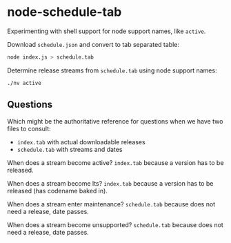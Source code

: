 # node-schedule-tab

Experimenting with shell support for node support names, like `active`.

Download `schedule.json` and convert to tab separated table:

```sh
node index.js > schedule.tab
```

Determine release streams from `schedule.tab` using node support names:

```sh
./nv active
```

## Questions

Which might be the authoritative reference for questions when we have two files to consult:

- `index.tab` with actual downloadable releases
- `schedule.tab` with streams and dates

When does a stream become active? `index.tab` because a version has to be released.

When does a stream become lts? `index.tab` because a version has to be released (has codename baked in).

When does a stream enter maintenance? `schedule.tab` because does not need a release, date passes.

When does a stream become unsupported? `schedule.tab` because does not need a release, date passes.
